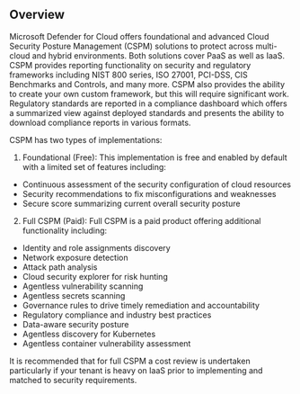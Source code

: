 ## Overview

Microsoft Defender for Cloud offers foundational and advanced Cloud Security Posture Management (CSPM) solutions to protect across multi-cloud and hybrid environments. Both solutions cover PaaS as well as IaaS. CSPM provides reporting functionality on security and regulatory frameworks including NIST 800 series, ISO 27001, PCI-DSS, CIS Benchmarks and Controls, and many more. CSPM also provides the ability to create your own custom framework, but this will require significant work. Regulatory standards are reported in a compliance dashboard which offers a summarized view against deployed standards and presents the ability to download compliance reports in various formats.

CSPM has two types of implementations:
1. Foundational (Free): This implementation is free and enabled by default with a limited set of features including:
- Continuous assessment of the security configuration of cloud resources
- Security recommendations to fix misconfigurations and weaknesses
- Secure score summarizing current overall security posture
2. Full CSPM (Paid): Full CSPM is a paid product offering additional functionality including:
- Identity and role assignments discovery
- Network exposure detection
- Attack path analysis
- Cloud security explorer for risk hunting
- Agentless vulnerability scanning
- Agentless secrets scanning
- Governance rules to drive timely remediation and accountability
- Regulatory compliance and industry best practices
- Data-aware security posture
- Agentless discovery for Kubernetes
- Agentless container vulnerability assessment

It is recommended that for full CSPM a cost review is undertaken particularly if your
tenant is heavy on IaaS prior to implementing and matched to security requirements.